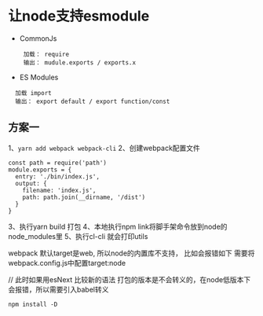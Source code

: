 # 让node支持esmodule

- CommonJs
  ```
   加载： require
   输出： mudule.exports / exports.x
  ```

- ES Modules
```
  加载 import
  输出： export default / export function/const
```

## 方案一
1、```yarn add webpack webpack-cli```
2、创建webpack配置文件
```
const path = require('path')
module.exports = {
  entry: './bin/index.js',
  output: {
    filename: 'index.js',
    path: path.join(__dirname, '/dist')
  }
}
```
3、执行yarn build 打包
4、本地执行npm link将脚手架命令放到node的node_modules里
5、执行cl-cli 就会打印utils


webpack 默认target是web, 所以node的内置库不支持， 比如会报错如下
需要将webpack.config.js中配置target:node


// 此时如果用esNext 比较新的语法  打包的版本是不会转义的，在node低版本下会报错，所以需要引入babel转义
```
npm install -D 
```
